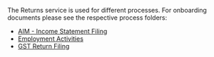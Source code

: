 The Returns service is used for different processes.
For onboarding documents please see the respective process folders:
* [AIM - Income Statement Filing](https://github.com/InlandRevenue/Gateway-Services/tree/master/)
* [Employment Activities](https://github.com/InlandRevenue/Gateway-Services/tree/master/)
* [GST Return Filing](https://github.com/InlandRevenue/Gateway-Services/tree/master/)

